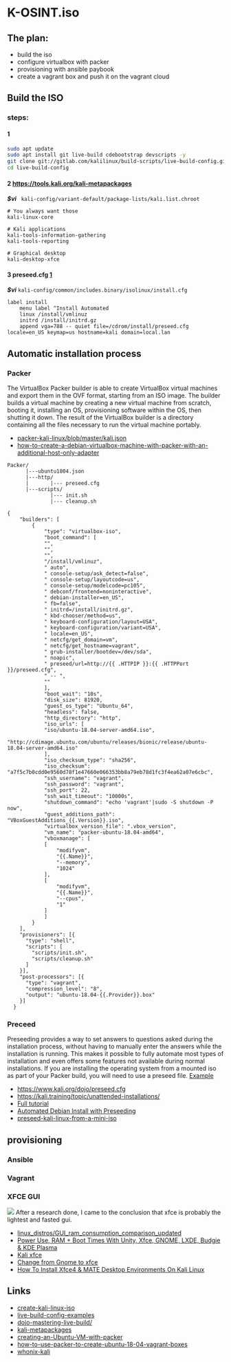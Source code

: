 # K-OSINT.iso

## The plan:
- build the iso
- configure virtualbox with packer
- provisioning with ansible paybook
- create a vagrant box and push it on the vagrant cloud

## Build the ISO
### steps:
#### 1
``` bash
sudo apt update
sudo apt install git live-build cdebootstrap devscripts -y
git clone git://gitlab.com/kalilinux/build-scripts/live-build-config.git
cd live-build-config
```
#### 2 https://tools.kali.org/kali-metapackages
***$vi*** ``` kali-config/variant-default/package-lists/kali.list.chroot```
```
# You always want those
kali-linux-core

# Kali applications
kali-tools-information-gathering
kali-tools-reporting

# Graphical desktop
kali-desktop-xfce
```
#### 3 preseed.cfg [1](https://www.kali.org/dojo/preseed.cfg)
***$vi*** ```kali-config/common/includes.binary/isolinux/install.cfg```
```
label install
    menu label ^Install Automated
    linux /install/vmlinuz
    initrd /install/initrd.gz
    append vga=788 -- quiet file=/cdrom/install/preseed.cfg locale=en_US keymap=us hostname=kali domain=local.lan
```

## Automatic installation process
### Packer
The VirtualBox Packer builder is able to create VirtualBox virtual machines and export them in the OVF format, starting from an ISO image. The builder builds a virtual machine by creating a new virtual machine from scratch, booting it, installing an OS, provisioning software within the OS, then shutting it down. The result of the VirtualBox builder is a directory containing all the files necessary to run the virtual machine portably.
- [packer-kali-linux/blob/master/kali.json](https://github.com/buffersandbeer/packer-kali-linux/blob/master/kali.json)
- [how-to-create-a-debian-virtualbox-machine-with-packer-with-an-additional-host-only-adapter](https://www.vlent.nl/weblog/2017/09/29/how-to-create-a-debian-virtualbox-machine-with-packer-with-an-additional-host-only-adapter/)

```
Packer/
      |---ubuntu1804.json
      |---http/
      |       |--- preseed.cfg
      |---scripts/
              |--- init.sh
              |--- cleanup.sh
```

```
{
    "builders": [
        {
            "type": "virtualbox-iso",
            "boot_command": [
            "",
            "",
            "",
            "/install/vmlinuz",
            " auto",
            " console-setup/ask_detect=false",
            " console-setup/layoutcode=us",
            " console-setup/modelcode=pc105",
            " debconf/frontend=noninteractive",
            " debian-installer=en_US",
            " fb=false",
            " initrd=/install/initrd.gz",
            " kbd-chooser/method=us",
            " keyboard-configuration/layout=USA",
            " keyboard-configuration/variant=USA",
            " locale=en_US",
            " netcfg/get_domain=vm",
            " netcfg/get_hostname=vagrant",
            " grub-installer/bootdev=/dev/sda",
            " noapic",
            " preseed/url=http://{{ .HTTPIP }}:{{ .HTTPPort }}/preseed.cfg",
            " -- ",
            ""
            ],
            "boot_wait": "10s",
            "disk_size": 81920,
            "guest_os_type": "Ubuntu_64",
            "headless": false,
            "http_directory": "http",
            "iso_urls": [
            "iso/ubuntu-18.04-server-amd64.iso",
            "http://cdimage.ubuntu.com/ubuntu/releases/bionic/release/ubuntu-18.04-server-amd64.iso"
            ],
            "iso_checksum_type": "sha256",
            "iso_checksum": "a7f5c7b0cdd0e9560d78f1e47660e066353bb8a79eb78d1fc3f4ea62a07e6cbc",
            "ssh_username": "vagrant",
            "ssh_password": "vagrant",
            "ssh_port": 22,
            "ssh_wait_timeout": "10000s",
            "shutdown_command": "echo 'vagrant'|sudo -S shutdown -P now",
            "guest_additions_path": "VBoxGuestAdditions_{{.Version}}.iso",
            "virtualbox_version_file": ".vbox_version",
            "vm_name": "packer-ubuntu-18.04-amd64",
            "vboxmanage": [
            [
                "modifyvm",
                "{{.Name}}",
                "--memory",
                "1024"
            ],
            [
                "modifyvm",
                "{{.Name}}",
                "--cpus",
                "1"
            ]
            ]
        }
    ],
    "provisioners": [{
      "type": "shell",
      "scripts": [
        "scripts/init.sh",
        "scripts/cleanup.sh"
      ]
    }],
    "post-processors": [{
      "type": "vagrant",
      "compression_level": "8",
      "output": "ubuntu-18.04-{{.Provider}}.box"
    }]
  }
```

### Preceed
Preseeding provides a way to set answers to questions asked during the installation process, without having to manually enter the answers while the installation is running. This makes it possible to fully automate most types of installation and even offers some features not available during normal installations. If you are installing the operating system from a mounted iso as part of your Packer build, you will need to use a preseed file. [Example](https://www.debian.org/releases/stable/example-preseed.txt) 
- https://www.kali.org/dojo/preseed.cfg
- https://kali.training/topic/unattended-installations/
- [Full tutorial](https://www.debian.org/releases/stable/amd64/apb.en.html)
- [Automated Debian Install with Preseeding](https://www.youtube.com/watch?v=ndHi1sQWuH4)
- [preseed-kali-linux-from-a-mini-iso](https://medium.com/@honze_net/preseed-kali-linux-from-a-mini-iso-9ad622617241)


## provisioning
### Ansible
### Vagrant

### XFCE GUI
![](https://i.ytimg.com/vi/Twcm18oFmqs/maxresdefault.jpg)
After a research done, I came to the conclusion that xfce is probably the lightest and fasted gui. 
- [linux_distros/GUI_ram_consumption_comparison_updated](https://www.reddit.com/r/linux/comments/5l39tz/linux_distros_ram_consumption_comparison_updated/)
- [Power Use, RAM + Boot Times With Unity, Xfce, GNOME, LXDE, Budgie & KDE Plasma](https://www.phoronix.com/scan.php?page=article&item=ubu-1704-desktops&num=2)
- [Kali xfce](https://www.youtube.com/watch?v=Twcm18oFmqs)
- [Change from Gnome to xfce](https://www.youtube.com/watch?v=uIbG3SI5hd8)
- [How To Install Xfce4 & MATE Desktop Environments On Kali Linux](https://www.youtube.com/watch?v=hy9F87basCI)

## Links
- [create-kali-linux-iso](https://www.cybrary.it/blog/0p3n/create-kali-linux-iso/)
- [live-build-config-examples](https://gitlab.com/kalilinux/recipes/live-build-config-examples/-/blob/master/kali-linux-mate-top10-nonroot.sh)
- [dojo-mastering-live-build/](https://www.kali.org/docs/development/dojo-mastering-live-build/)
- [kali-metapackages](https://tools.kali.org/kali-metapackages)
- [creating-an-Ubuntu-VM-with-packer](https://kappataumu.com/articles/creating-an-Ubuntu-VM-with-packer.html)
- [how-to-use-packer-to-create-ubuntu-18-04-vagrant-boxes](https://www.serverlab.ca/tutorials/dev-ops/automation/how-to-use-packer-to-create-ubuntu-18-04-vagrant-boxes/)
- [whonix-kali](https://github.com/j7k6/vagrant-whonix-kali)
